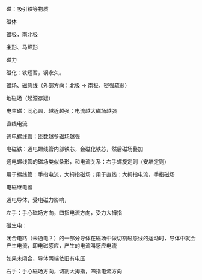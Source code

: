 磁：吸引铁等物质 

磁体

磁极，南北极  

条形、马蹄形  

磁力  

磁化：铁短暂，钢永久。

磁场、磁感线（外部方向：北极 -> 南极，密强疏弱）  

地磁场（起源存疑） 



电生磁：同心圆，越近越强；电流越大磁场越强   

直线电流  

通电螺线管：匝数越多磁场越强  

电磁铁：通电螺线管内部铁芯，会磁化铁芯，然后磁场叠加  

通电螺线管的磁场类似条形，和电流关系：右手螺旋定则（安培定则）  

用于螺线管：手指电流，大拇指磁场；用于直线：大拇指电流，手指磁场  

电磁继电器  



通电导体，受电磁力影响，  

左手：手心磁场方向，四指电流方向，受力大拇指 



磁生电：

闭合电路（未通电？）的一部分导体在磁场中做切割磁感线的运动时，导体中就会产生电流，即电磁感应，产生的电流叫感应电流  

如果未闭合，导体两端依旧有电压  

右手：手心磁场方向，切割大拇指，四指电流方向
